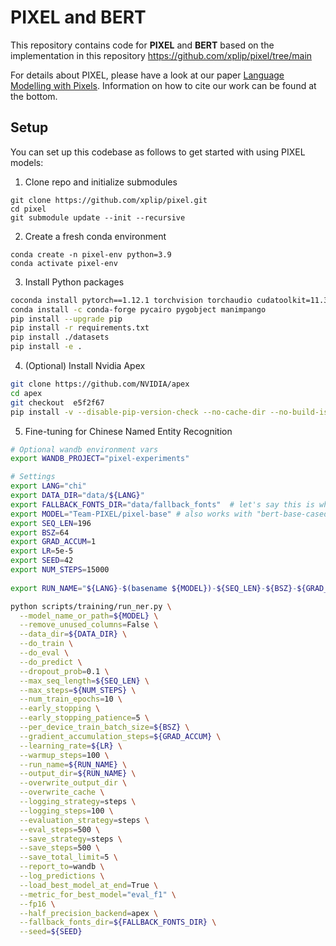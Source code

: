 # PIXEL and BERT

This repository contains code for **PIXEL** and **BERT** based on the implementation in this repository https://github.com/xplip/pixel/tree/main

For details about PIXEL, please have a look at our paper [Language Modelling with Pixels](https://arxiv.org/abs/2207.06991). Information on how to cite our work can be found at the bottom.


## Setup

You can set up this codebase as follows to get started with using PIXEL models:


1. Clone repo and initialize submodules
```
git clone https://github.com/xplip/pixel.git
cd pixel
git submodule update --init --recursive
```

2. Create a fresh conda environment
```
conda create -n pixel-env python=3.9
conda activate pixel-env
```

3. Install Python packages
```bash
coconda install pytorch==1.12.1 torchvision torchaudio cudatoolkit=11.3 -c pytorch
conda install -c conda-forge pycairo pygobject manimpango
pip install --upgrade pip
pip install -r requirements.txt
pip install ./datasets
pip install -e .
```

4. (Optional) Install Nvidia Apex
```bash
git clone https://github.com/NVIDIA/apex
cd apex
git checkout  e5f2f67
pip install -v --disable-pip-version-check --no-cache-dir --no-build-isolation --config-settings "--build-option=--cpp_ext" --config-settings "--build-option=--cuda_ext" ./
```

5. Fine-tuning for Chinese Named Entity Recognition
```bash
# Optional wandb environment vars
export WANDB_PROJECT="pixel-experiments"

# Settings
export LANG="chi"
export DATA_DIR="data/${LANG}"
export FALLBACK_FONTS_DIR="data/fallback_fonts"  # let's say this is where we downloaded the fonts to
export MODEL="Team-PIXEL/pixel-base" # also works with "bert-base-cased", "roberta-base", etc.
export SEQ_LEN=196
export BSZ=64
export GRAD_ACCUM=1
export LR=5e-5
export SEED=42
export NUM_STEPS=15000
  
export RUN_NAME="${LANG}-$(basename ${MODEL})-${SEQ_LEN}-${BSZ}-${GRAD_ACCUM}-${LR}-${NUM_STEPS}-${SEED}"

python scripts/training/run_ner.py \
  --model_name_or_path=${MODEL} \
  --remove_unused_columns=False \
  --data_dir=${DATA_DIR} \
  --do_train \
  --do_eval \
  --do_predict \
  --dropout_prob=0.1 \
  --max_seq_length=${SEQ_LEN} \
  --max_steps=${NUM_STEPS} \
  --num_train_epochs=10 \
  --early_stopping \
  --early_stopping_patience=5 \
  --per_device_train_batch_size=${BSZ} \
  --gradient_accumulation_steps=${GRAD_ACCUM} \
  --learning_rate=${LR} \
  --warmup_steps=100 \
  --run_name=${RUN_NAME} \
  --output_dir=${RUN_NAME} \
  --overwrite_output_dir \
  --overwrite_cache \
  --logging_strategy=steps \
  --logging_steps=100 \
  --evaluation_strategy=steps \
  --eval_steps=500 \
  --save_strategy=steps \
  --save_steps=500 \
  --save_total_limit=5 \
  --report_to=wandb \
  --log_predictions \
  --load_best_model_at_end=True \
  --metric_for_best_model="eval_f1" \
  --fp16 \
  --half_precision_backend=apex \
  --fallback_fonts_dir=${FALLBACK_FONTS_DIR} \
  --seed=${SEED}
```
